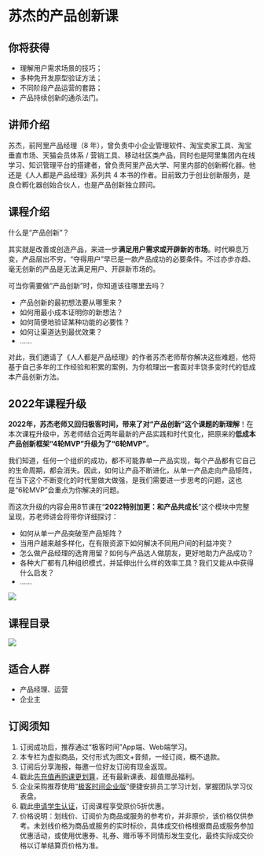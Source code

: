 # 苏杰的产品创新课

## 你将获得

*   理解用户需求场景的技巧；
*   多种免开发原型验证方法；
*   不同阶段产品运营的套路；
*   产品持续创新的通杀法门。

  

## 讲师介绍

苏杰，前阿里产品经理（8 年），曾负责中小企业管理软件、淘宝卖家工具、淘宝垂直市场、天猫会员体系 / 营销工具、移动社区类产品，同时也是阿里集团内在线学习、知识管理平台的搭建者，曾负责阿里产品大学、阿里内部的创新孵化器。他还是《人人都是产品经理》系列共 4 本书的作者。目前致力于创业创新服务，是良仓孵化器创始合伙人，也是产品创新独立顾问。

  

## 课程介绍

什么是“产品创新”？

其实就是改善或创造产品，来进一步**满足用户需求或开辟新的市场**。时代瞬息万变，产品层出不穷，“夺得用户”早已是一款产品成功的必要条件。不过亦步亦趋、毫无创新的产品是无法满足用户、开辟新市场的。

可当你需要做“产品创新”时，你知道该往哪里去吗？

*   产品创新的最初想法要从哪里来？
*   如何用最小成本证明你的新想法？
*   如何简便地验证某种功能的必要性？
*   如何让渠道达到最优效果？
*   ……

对此，我们邀请了《人人都是产品经理》的作者苏杰老师帮你解决这些难题，他将基于自己多年的工作经验和积累的案例，为你梳理出一套面对丰饶多变时代的低成本产品创新方法。

## **2022年课程升级**

**2022年，苏杰老师又回归极客时间，带来了对“产品创新”这个课题的新理解**！在本次课程升级中，苏老师结合近两年最新的产品实践和时代变化，把原来的**低成本产品创新框架“4轮MVP”升级为了“6轮MVP”**。

我们知道，任何一个组织的成功，都不可能靠单一产品实现，每个产品都有它自己的生命周期，都会消失。因此，如何让产品不断进化，从单一产品走向产品矩阵，在当下这个不断变化的时代里做大做强，是我们需要进一步思考的问题，这也是“6轮MVP”会重点为你解决的问题。

而这次升级的内容会用8节课在“**2022特别加更：和产品共成长**”这个模块中完整呈现，苏老师讲会将带你详细探讨：

*   如何从单一产品突破至产品矩阵？
*   当用户越来越多样化，在有限资源下如何解决不同用户间的利益冲突？
*   怎么做产品经理的选育用留？如何与产品达人做朋友，更好地助力产品成功？
*   各种大厂都有几种组织模式，并延伸出什么样的效率工具？我们又能从中获得什么启发？
*   ……

![](https://static001.geekbang.org/resource/image/9a/f8/9a55e27c48c182cddcc19dc113161df8.jpg)

  

## 课程目录

![](https://static001.geekbang.org/resource/image/e8/4e/e8d35052e75b9983d336d9598544f24e.jpg)

  

## 适合人群

*   产品经理、运营
*   企业主

  

## 订阅须知

1.  订阅成功后，推荐通过“极客时间”App端、Web端学习。
2.  本专栏为虚拟商品，交付形式为图文+音频，一经订阅，概不退款。
3.  订阅后分享海报，每邀一位好友订阅有现金返现。
4.  戳此[先充值再购课更划算](https://shop18793264.m.youzan.com/wscgoods/detail/2fmoej9krasag5p?scan=1&activity=none&from=kdt&qr=directgoods_1541158976&shopAutoEnter=1)，还有最新课表、超值赠品福利。
5.  企业采购推荐使用“[极客时间企业版](https://b.geekbang.org/?utm_source=geektime&utm_medium=columnintro&utm_campaign=newregister&gk_source=2021020901_gkcolumnintro_newregister)”便捷安排员工学习计划，掌握团队学习仪表盘。
6.  戳此[申请学生认证](https://promo.geekbang.org/activity/student-certificate?utm_source=geektime&utm_medium=caidanlan1)，订阅课程享受原价5折优惠。
7.  价格说明：划线价、订阅价为商品或服务的参考价，并非原价，该价格仅供参考。未划线价格为商品或服务的实时标价，具体成交价格根据商品或服务参加优惠活动，或使用优惠券、礼券、赠币等不同情形发生变化，最终实际成交价格以订单结算页价格为准。
